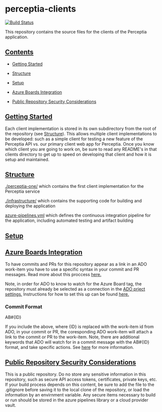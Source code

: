 # perceptia-clients

[![Build Status](https://dev.azure.com/uw-thalesians/Capstone%202019/_apis/build/status/uw-thalesians.perceptia-clients?branchName=master)](https://dev.azure.com/uw-thalesians/Capstone%202019/_build/latest?definitionId=2&branchName=master)

This repository contains the source files for the clients of the Perceptia application.

## [Contents](#contents)

* [Getting Started](#getting-started)

* [Structure](#structure)

* [Setup](#setup)

* [Azure Boards Integration](#azure-boards-integration)

* [Public Repository Security Considerations](#security-considerations)

## [Getting Started](#getting-started)

Each client implementation is stored in its own subdirectory from the root of the repository (see [Structure](#structure)). This allows multiple client implementations to be developed: such as a simple client for testing a new feature of the Perceptia API vs. our primary client web app for Perceptia. Once you know which client you are going to work on, be sure to read any README's in that clients directory to get up to speed on developing that client and how it is setup and maintained.

## [Structure](#structure)

[./perceptia-one/](./perceptia-one/) which contains the first client implementation for the Perceptia service

[./infrastructure/](./infrastructure/) which contains the supporting code for building and deploying the application

[azure-pipelines.yml](azure-pipelines.yml) which defines the continuous integration pipeline for the application, including automated testing and artifact building

## [Setup](#setup)

## [Azure Boards Integration](#azure-boards-integration)

To have commits and PRs for this repository appear as a link in an ADO work-item you have to use a specific syntax in your commit and PR messages. Read more about this proccess [here.](https://docs.microsoft.com/en-us/azure/devops/boards/github/link-to-from-github?view=vsts)

Note, in order for ADO to know to watch for the Azure Board tag, the repository must already be selected as a connection in the [ADO prject settings.](https://dev.azure.com/uw-thalesians/Capstone%202019/_settings/boards-external-integration) Instructions for how to set this up can be found [here.](https://docs.microsoft.com/en-us/azure/devops/boards/github/index?view=vsts) 

### Commit Format

AB#{ID}

If you include the above, where {ID} is replaced with the work-item id from ADO, in your commit or PR, the coresponding ADO work-item will attach a link to the commit or PR to the work-item. Note, there are additional keywords that ADO will watch for in a commit message with the AB#{ID} format, and take specific actions. See [here](https://docs.microsoft.com/en-us/azure/devops/boards/github/link-to-from-github?view=vsts) for more information.  

## [Public Repository Security Considerations](#security-considerations)

This is a public repository. Do no store any sensitive information in this repository, such as secure API access tokens, certificates, private keys, etc. If your build process depends on this content, be sure to add the file to the .gitignore before saving it to the local clone of the repository, or load the information by an envirnment variable. Any secure items necessary to build or run should be stored in the azure pipelines library or a cloud provider vault.
